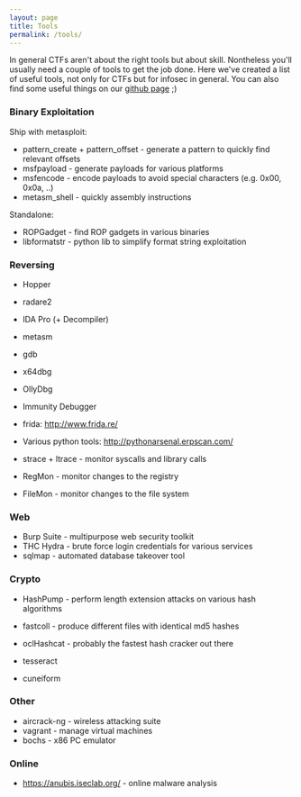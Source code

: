 ```yaml
---
layout: page
title: Tools
permalink: /tools/
---
```


In general CTFs aren't about the right tools but about skill. Nontheless you'll usually need a couple of tools to get the job done.
Here we've created a list of useful tools, not only for CTFs but for infosec in general.
You can also find some useful things on our [github page](https://github.com/kitctf) ;)

### Binary Exploitation
Ship with metasploit:

- pattern_create + pattern_offset - generate a pattern to quickly find relevant offsets
- msfpayload - generate payloads for various platforms
- msfencode - encode payloads to avoid special characters (e.g. 0x00, 0x0a, ..)
- metasm_shell - quickly assembly instructions

Standalone: 

- ROPGadget - find ROP gadgets in various binaries
- libformatstr - python lib to simplify format string exploitation

### Reversing
- Hopper
- radare2
- IDA Pro (+ Decompiler)
- metasm
- gdb
- x64dbg
- OllyDbg
- Immunity Debugger

- frida: http://www.frida.re/

- Various python tools: http://pythonarsenal.erpscan.com/

- strace + ltrace - monitor syscalls and library calls
- RegMon - monitor changes to the registry
- FileMon - monitor changes to the file system

### Web
- Burp Suite - multipurpose web security toolkit
- THC Hydra - brute force login credentials for various services
- sqlmap - automated database takeover tool

### Crypto
- HashPump - perform length extension attacks on various hash algorithms
- fastcoll - produce different files with identical md5 hashes
- oclHashcat - probably the fastest hash cracker out there

- tesseract
- cuneiform

### Other
- aircrack-ng - wireless attacking suite
- vagrant - manage virtual machines
- bochs - x86 PC emulator

### Online
- https://anubis.iseclab.org/ - online malware analysis

